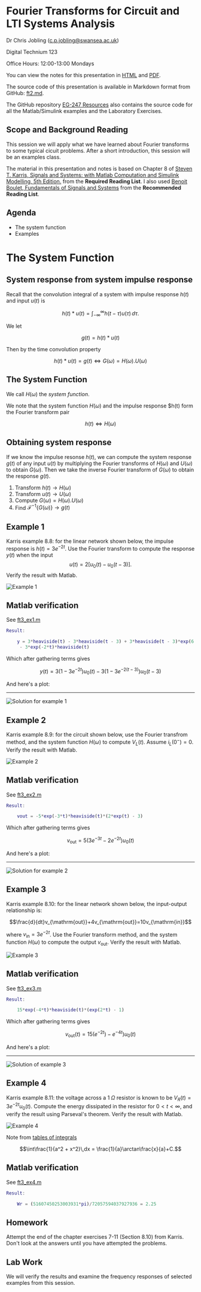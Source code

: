 
# Fourier Transforms for Circuit and LTI Systems Analysis

Dr Chris Jobling ([c.p.jobling@swansea.ac.uk](mailto:c.p.jobling@swansea.ac.uk))

Digital Technium 123

Office Hours: 12:00-13:00 Mondays

You can view the notes for this presentation in [HTML](http://cpjobling.github.io/EG-247-Resources/week7/ft3.html
  ) and [PDF](http://cpjobling.github.io/EG-247-Resources/week7/ft3.pdf).

  The source code of this presentation is available in Markdown format from GitHub: [ft2.md](https://github.com/cpjobling/EG-247-Resources/tree/master/week7/ft3.md).

The GitHub repository [EG-247 Resources](https://github.com/cpjobling/EG-247-Resources)
also contains the source code for all the Matlab/Simulink
examples and the Laboratory Exercises.

## Scope and Background Reading

This session we will apply what we have learned about Fourier transforms to some
typical cicuit problems. After a short introduction, this session will be an
examples class.

The material in this presentation and notes is based on Chapter 8 of [Steven T. Karris, Signals and Systems: with Matlab Computation
and Simulink Modelling, 5th
Edition.](http://site.ebrary.com/lib/swansea/docDetail.action?docID=10547416)
from the **Required Reading List**. I also used [Benoit Boulet,
Fundamentals of Signals and
Systems](http://site.ebrary.com/lib/swansea/docDetail.action?docID=10228195)
from the **Recommended Reading List**.

## Agenda

* The system function
* Examples

# The System Function

## System response from system impulse response

Recall that the convolution integral of a system with impulse response $h(t)$
and input $u(t)$ is

$$h(t)*u(t)=\int_{-\infty}^{\infty}h(t-\tau)u(\tau)\,d\tau.$$

We let

$$g(t) = h(t)*u(t)$$

Then by the time convolution property

$$h(t)*u(t) = g(t) \Leftrightarrow G(\omega) = H(\omega).U(\omega)$$

## The System Function

We call $H(\omega)$ the *system function*.

We note that the system function $H(\omega)$ and the impulse response $h(t) form
the Fourier transform pair

$$h(t) \Leftrightarrow H(\omega)$$


## Obtaining system response

If we know the impulse resonse $h(t)$, we can compute the system response $g(t)$
of any input $u(t)$ by multiplying the Fourier transforms of $H(\omega)$ and
$U(\omega)$ to obtain $G(\omega)$. Then we take the inverse Fourier transform of
$G(\omega)$ to obtain the response $g(t)$.

1. Transform $h(t) \to H(\omega)$
2. Transform $u(t) \to U(\omega)$
3. Compute $G(\omega) = H(\omega).U(\omega)$
4. Find $\mathcal{F}^{-1}\left\{G(\omega)\right\} \to g(t)$

## Example 1

Karris example 8.8: for the linear network shown below, the impulse response is
$h(t)=3e^{-2t}$. Use the Fourier transform to compute the response $y(t)$ when
the input
$$u(t)=2[u_0(t)-u_0(t-3)].$$
Verify the result with Matlab.

![Example 1](pictures/example1.png)

## Matlab verification

See [ft3_ex1.m](matlab/ft3_ex1.m)

````matlab
Result:

    y = 3*heaviside(t) - 3*heaviside(t - 3) + 3*heaviside(t - 3)*exp(6 - 2*t)
     - 3*exp(-2*t)*heaviside(t)
````

Which after gathering terms gives

$$y(t) = 3(1 - 3e^{-2t})u_0(t) - 3(1 - 3e^{-2(t-3)})u_0(t-3)$$

And here's a plot:

----


![Solution for example 1](pictures/ft3_ex1.png)

## Example 2

Karris example 8.9: for the circuit shown below, use the Fourier transfrom
method, and the system function $H(\omega)$ to compute $V_L(t)$. Assume
$i_L(0^-)=0$. Verify the result with Matlab.

![Example 2](pictures/example2.png)

## Matlab verification

See [ft3_ex2.m](matlab/ft3_ex2.m)

````matlab
Result:

    vout = -5*exp(-3*t)*heaviside(t)*(2*exp(t) - 3)
````

Which after gathering terms gives

$$v_{\mathrm{out}} = 5\left(3e^{-3t} - 2e^{-2t}\right)u_0(t)$$

And here's a plot:

----

![Solution for example 2](pictures/ft3_ex2.png)

## Example 3

Karris example 8.10: for the linear network shown below, the input-output
relationship is:

$$\frac{d}{dt}v_{\mathrm{out}}+4v_{\mathrm{out}}=10v_{\mathrm{in}}$$

where $v_{\mathrm{in}}=3e^{-2t}$. Use the Fourier transform method, and the
system function $H(\omega)$ to compute the output $v_{\mathrm{out}}$. Verify the
result with Matlab.

![Example 3](pictures/example3.jpg)

## Matlab verification

See [ft3_ex3.m](files/matlab/ft3_ex3.m)

```matlab
Result:

    15*exp(-4*t)*heaviside(t)*(exp(2*t) - 1)
````

Which after gathering terms gives

$$v_{\mathrm{out}}(t) = 15\left(e^{-2t}) - e^{-4t}\right)u_0(t)$$

And here's a plot:

----

![Solution of example 3](pictures/ft3_ex3.png)

## Example 4

Karris example 8.11: the voltage across a 1 $\Omega$ resistor is known to be
$V_{R}(t)=3e^{-2t} u_0(t)$. Compute the energy dissipated in the resistor for
$0<t < \infty$, and verify the result using Parseval's theorem. Verify the
result with Matlab.

![Example 4](pictures/example4.png)

Note from [tables of integrals](http://en.wikipedia.org/wiki/Lists_of_integrals)

$$\int\frac{1}{a^2 + x^2}\,dx = \frac{1}{a}\arctan\frac{x}{a}+C.$$

## Matlab verification

See [ft3_ex4.m](files/matlab/ft3_ex4.m)

````matlab
Result:

    Wr = (51607450253003931*pi)/72057594037927936 = 2.25
````

## Homework

Attempt the end of the chapter exercises 7-11 (Section 8.10) from Karris. Don't
look at the answers until you have attempted the problems.

## Lab Work

We will verify the results and examine the frequency responses of selected
examples from this session.
